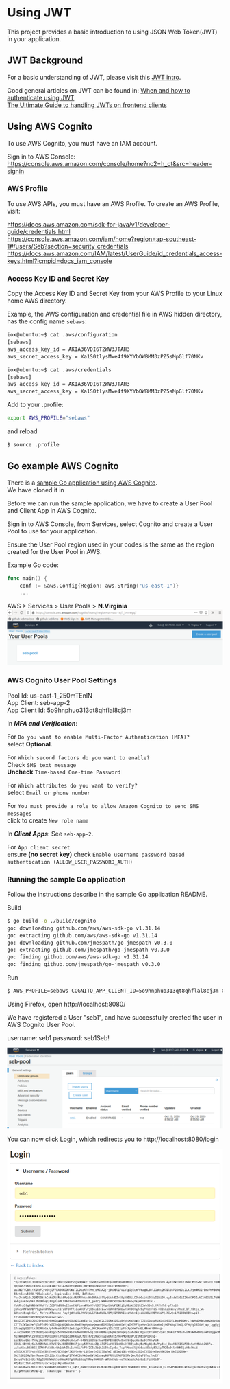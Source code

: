 # Using JWT

This project provides a basic introduction to using JSON Web Token(JWT) in your application.  

## JWT Background

For a basic understanding of JWT, please visit this [JWT intro](https://jwt.io/introduction/).  

Good general articles on JWT can be found in:
[When and how to authenticate using JWT](https://blog.logrocket.com/jwt-authentication-best-practices/)  
[The Ultimate Guide to handling JWTs on frontend clients](https://hasura.io/blog/best-practices-of-using-jwt-with-graphql/)  

## Using AWS Cognito

To use AWS Cognito, you must have an IAM account.  

Sign in to AWS Console:  
https://console.aws.amazon.com/console/home?nc2=h_ct&src=header-signin


### AWS Profile

To use AWS APIs, you must have an AWS Profile.
To create an AWS Profile, visit:  

https://docs.aws.amazon.com/sdk-for-java/v1/developer-guide/credentials.html  
https://console.aws.amazon.com/iam/home?region=ap-southeast-1#/users/Seb?section=security_credentials  
https://docs.aws.amazon.com/IAM/latest/UserGuide/id_credentials_access-keys.html?icmpid=docs_iam_console  


### Access Key ID and Secret Key

Copy the Access Key ID and Secret Key from your AWS Profile to your Linux home AWS directory.  

Example, the AWS configuration and credential file in AWS hidden directory, has the config name `sebaws`:  
```sh
iox@ubuntu:~$ cat .aws/configuration 
[sebaws]
aws_access_key_id = AKIA36VDI6T2WW3JTAH3
aws_secret_access_key = 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
```

```sh
iox@ubuntu:~$ cat .aws/credentials 
[sebaws]
aws_access_key_id = AKIA36VDI6T2WW3JTAH3
aws_secret_access_key = Xa1S0tlysMwe4f9XYYbOWBMM3zPZ5sMpGlf70NKv
```

Add to your .profile:
```sh
export AWS_PROFILE="sebaws"
```

and reload
```sh
$ source .profile
```

## Go example AWS Cognito

There is a [sample Go application using AWS Cognito](https://github.com/br4in3x/golang-cognito-example).  
We have cloned it in

Before we can run the sample application, we have to create a User Pool and Client App in AWS Cognito.  

Sign in to AWS Console, from Services, select Cognito and create a User Pool to use for your application.  

Ensure the User Pool region used in your codes is the same as the region created for the User Pool in AWS.  

Example Go code:  
```go
func main() {
    conf := &aws.Config{Region: aws.String("us-east-1")}
    ...
```

AWS > Services > User Pools > **N.Virginia**  
![aws-cognito-userpool-NVirginia](../media/aws-cognito-userpool-NVirginia.png)

### AWS Cognito User Pool Settings

Pool Id: us-east-1_250mTEnIN  
App Client: seb-app-2  
App Client Id: 5o9hnphuo313qt8qhflal8cj3m  

In ***MFA and Verification***:  

For `Do you want to enable Multi-Factor Authentication (MFA)?`  
  select **Optional**.  

For `Which second factors do you want to enable?`  
  Check `SMS text message`  
  **Uncheck** `Time-based One-time Password`

For `Which attributes do you want to verify?`  
  select `Email or phone number`  

For `You must provide a role to allow Amazon Cognito to send SMS messages`  
  click to create `New role name`  

In ***Client Apps***:
See `seb-app-2`.

For `App client secret`  
  ensure **(no secret key)** 
  check `Enable username password based authentication (ALLOW_USER_PASSWORD_AUTH)`  

### Running the sample Go application

Follow the instructions describe in the sample Go application README.  

Build  
```sh
$ go build -o ./build/cognito
go: downloading github.com/aws/aws-sdk-go v1.31.14
go: extracting github.com/aws/aws-sdk-go v1.31.14
go: downloading github.com/jmespath/go-jmespath v0.3.0
go: extracting github.com/jmespath/go-jmespath v0.3.0
go: finding github.com/aws/aws-sdk-go v1.31.14
go: finding github.com/jmespath/go-jmespath v0.3.0
```
Run  
```sh
$ AWS_PROFILE=sebaws COGNITO_APP_CLIENT_ID=5o9hnphuo313qt8qhflal8cj3m COGNITO_USER_POOL_ID=us-east-1_250mTEnIN PORT=8080 ./build/cognito
```

Using Firefox, open http://localhost:8080/  

We have registered a User "seb1", and have successfully created the user in AWS Cognito User Pool.  

username: seb1
password: seb1Seb!

![aws-cognito-username-seb1](../media/aws-cognito-username-seb1.png)  

You can now click Login, which redirects you to http://localhost:8080/login  

![jwt-aws-cognito-seb1](../media/jwt-aws-cognito-seb1.png)  

